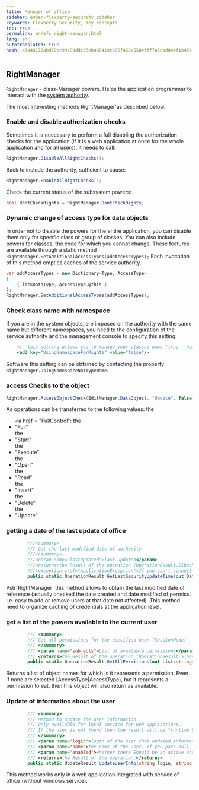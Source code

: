 ```yaml
--- 
title: Manager of office 
sidebar: ember-flexberry-security_sidebar 
keywords: Flexberry Security, Key concepts 
toc: true 
permalink: en/efs_right-manager.html 
lang: en 
autotranslated: true 
hash: e7a43172abd70bc99e89ddc36eb408419c906f428c5584fff7a5dad844f1045b 
--- 
```


## RightManager 

`RightManager` - class-Manager powers. Helps the application programmer to interact with the [system authority](efs_right-manager-module.html). 

The most interesting methods RightManager'as described below. 

### Enable and disable authorization checks 

Sometimes it is necessary to perform a full disabling the authorization checks for the application (if it is a web application at once for the whole application and for all users), it needs to call: 

```csharp
RightManager.DisableAllRightChecks();
``` 

Back to include the authority, sufficient to cause: 

```csharp
RightManager.EnableAllRightChecks();
``` 

Check the current status of the subsystem powers: 

```csharp
bool dontCheckRights = RightManager.DontCheckRights;
``` 

### Dynamic change of access type for data objects 

In order not to disable the powers for the entire application, you can disable them only for specific class or group of classes. You can also include powers for classes, the code for which you cannot change. These features are available through a static method 
`RightManager.SetAdditionalAccessTypes(addAccessTypes);` 
Each invocation of this method empties caches of the service authority. 

``` csharp
var addAccessTypes = new Dictionary<Type, AccessType>
{
	{ lockDataType, AccessType.@this }
};
RightManager.SetAdditionalAccessTypes(addAccessTypes);
``` 

### Check class name with namespace 

If you are in the system objects, are imposed on the authority with the same name but different namespaces, you need to the configuration of the service authority and the management console to specify this setting: 
``` xml
    <!--this setting allows you to manage your classes name (true - name with a namespace, false for no namespace)-->
    <add key="UsingNamespaceForRights" value="false"/>
``` 
Software this setting can be obtained by contacting the property `RightManager.UsingNamespaceNotTypeName`. 

### access Checks to the object 

``` csharp
RightManager.AccessObjectCheck(EditManager.DataObject, "Update", false)
``` 

As operations can be transferred to the following values: 
the <ul> 
<a href = "FullControl":</li> 
the <li>"Full"</li> 
the <li>"Start"</li> 
the <li>"Execute"</li> 
the <li>"Open"</li> 
the <li>"Read"</li> 
the <li>"Insert"</li> 
the <li>"Delete"</li> 
the <li>"Update"</li> 
</ul> 

### getting a date of the last update of office 

``` csharp
        ///<summary> 
        /// Get the last modified date of authority 
        ///</summary> 
        ///<param name="lastUpdated">last updated</param> 
        ///<returns>the Result of the operation (OperationResult.Sibachrome if you set the application name for which the operation mode is different from CheckingMode.SimpleCheck or CheckingMode.SessionCheck)</returns> 
        ///<exception cref="ApplicationException">If you can't connect to the service, an exception will be raised</exception> 
        public static OperationResult GetLastSecurityUpdateTime(out DateTime? lastUpdated)
``` 
PstrfRightManager` this method allows to obtain the last modified date of reference (actually checked the date created and date modified of permissi, i.e. easy to add or remove users at that date not affected). This method need to organize caching of credentials at the application level. 

### get a list of the powers available to the current user 

``` csharp
        /// <summary> 
        /// Get all permissions for the specified user (SessionMode) 
        /// </summary> 
        /// <param name="subjects">List of available permissions</param> 
        /// <returns>the Result of the operation (OperationResult.Sibachrome if you set the application name for which the operation mode is different from CheckingMode.SessionCheck)</returns> 
        public static OperationResult GetAllPermitions(out List<string> subjects)
``` 
Returns a list of object names for which is it represents a permission. Even if none are selected [AccessType|AccessType), but it represents a permission to eat, then this object will also return as available.

### Update of information about the user 

``` csharp
        /// <summary> 
        /// Method to update the user information. 
        /// Only available for local service for web applications. 
        /// If the user is not found then the result will be "runtime Error". 
        /// </summary> 
        /// <param name="login">login of the user that updated information.</param> 
        /// <param name="name">the name of the user. If you pass null, it will not be updated.</param> 
        /// <param name="enabled">whether there Should be an active account user. If you pass null, it will not be updated.</param> 
        /// <returns>the Result of the operation.</returns> 
        public static UpdateResult UpdateUserInfo(string login, string name, bool? enabled)
``` 
This method works only in a web application integrated with service of office (without windows service). 



